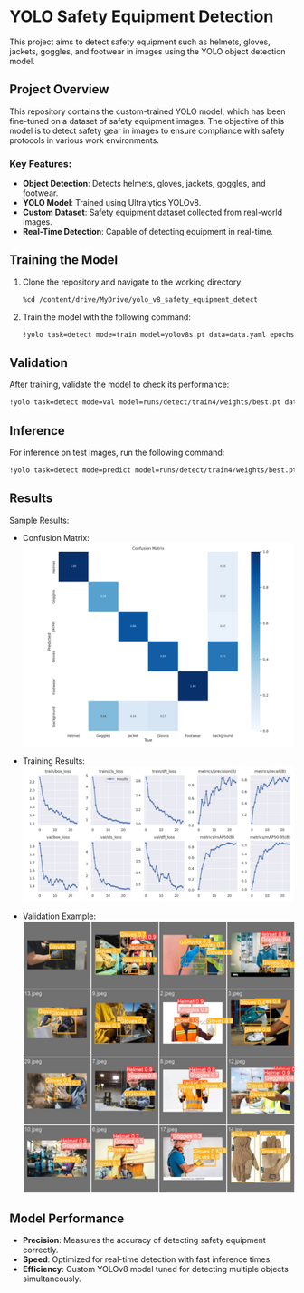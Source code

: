 # YOLO Safety Equipment Detection

This project aims to detect safety equipment such as helmets, gloves, jackets, goggles, and footwear in images using the YOLO object detection model.

## Project Overview

This repository contains the custom-trained YOLO model, which has been fine-tuned on a dataset of safety equipment images. The objective of this model is to detect safety gear in images to ensure compliance with safety protocols in various work environments.

### Key Features:
- **Object Detection**: Detects helmets, gloves, jackets, goggles, and footwear.
- **YOLO Model**: Trained using Ultralytics YOLOv8.
- **Custom Dataset**: Safety equipment dataset collected from real-world images.
- **Real-Time Detection**: Capable of detecting equipment in real-time.


## Training the Model

1. Clone the repository and navigate to the working directory:
   ```bash
   %cd /content/drive/MyDrive/yolo_v8_safety_equipment_detect
   ```

2. Train the model with the following command:
   ```bash
   !yolo task=detect mode=train model=yolov8s.pt data=data.yaml epochs=25 imgsz=265 plots=True
   ```

## Validation

After training, validate the model to check its performance:
```bash
!yolo task=detect mode=val model=runs/detect/train4/weights/best.pt data=data.yaml
```

## Inference

For inference on test images, run the following command:
```bash
!yolo task=detect mode=predict model=runs/detect/train4/weights/best.pt conf=0.25 source=data/test/images
```

## Results

Sample Results:

- Confusion Matrix:
  ![Confusion Matrix](https://github.com/awasumina/YOLO-Safety-Equipment-Detection/blob/main/results/confusion_matrix.png)

- Training Results:
  ![Training Results](https://github.com/awasumina/YOLO-Safety-Equipment-Detection/blob/main/results/results.png)

- Validation Example:
  ![Validation](https://github.com/awasumina/YOLO-Safety-Equipment-Detection/blob/main/results/results.pngval_batch0_pred.jpg)

## Model Performance

- **Precision**: Measures the accuracy of detecting safety equipment correctly.
- **Speed**: Optimized for real-time detection with fast inference times.
- **Efficiency**: Custom YOLOv8 model tuned for detecting multiple objects simultaneously.   
